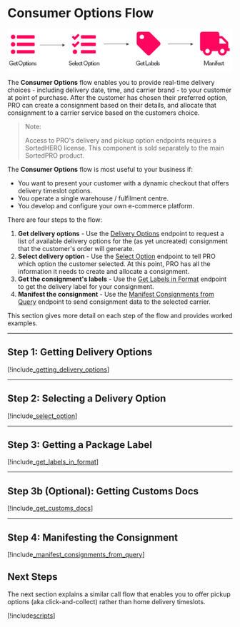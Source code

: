 
# Consumer Options Flow

<p>
   <a href="../../../images/Flow2.png" target="_blank" >
      <img src="../../../images/Flow2.png" class="noborder"/>
   </a>
</p>

The **Consumer Options** flow enables you to provide real-time delivery choices - including delivery date, time, and carrier brand - to your customer at point of purchase. After the customer has chosen their preferred option, PRO can create a consignment based on their details, and allocate that consignment to a carrier service based on the customers choice.

> <span class="note-header">Note:</span>
>
> Access to PRO's delivery and pickup option endpoints requires a SortedHERO license. This component is sold separately to the main SortedPRO product. 

The **Consumer Options** flow is most useful to your business if:

* You want to present your customer with a dynamic checkout that offers delivery timeslot options.
* You operate a single warehouse / fulfilment centre.
* You develop and configure your own e-commerce platform.

There are four steps to the flow:

1. **Get delivery options** - Use the [Delivery Options](https://docs.electioapp.com/#/api/DeliveryOptions) endpoint to request a list of available delivery options for the (as yet uncreated) consignment that the customer's order will generate.
2. **Select delivery option** - Use the [Select Option](https://docs.electioapp.com/#/api/SelectOption) endpoint to tell PRO which option the customer selected. At this point, PRO has all the information it needs to create and allocate a consignment.
3. **Get the consignment's labels** - Use the [Get Labels in Format](https://docs.electioapp.com/#/api/GetLabelsinFormat) endpoint to get the delivery label for your consignment.
4. **Manifest the consignment** - Use the [Manifest Consignments from Query](https://docs.electioapp.com/#/api/ManifestConsignmentsFromQuery) endpoint to send consignment data to the selected carrier.

This section gives more detail on each step of the flow and provides worked examples. 

---

## Step 1: Getting Delivery Options

[!include[_getting_delivery_options](../../includes/_getting_delivery_options.md)]

---

## Step 2: Selecting a Delivery Option

[!include[_select_option](../../includes/_select_option.md)]

---

## Step 3: Getting a Package Label

[!include[_get_labels_in_format](../../includes/_get_labels_in_format.md)]

---

## Step 3b (Optional): Getting Customs Docs

[!include[_get_customs_docs](../../includes/_get_customs_docs.md)]

---

## Step 4: Manifesting the Consignment

[!include[_manifest_consignments_from_query](../../includes/_manifest_consignments_from_query.md)]

## Next Steps

The next section explains a similar call flow that enables you to offer pickup options (aka click-and-collect) rather than home delivery timeslots.

[!include[scripts](../../includes/scripts.md)]
